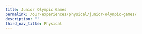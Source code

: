 ```yaml
---
title: Junior Olympic Games
permalink: /our-experiences/physical/junior-olympic-games/
description: ""
third_nav_title: Physical
---
```

